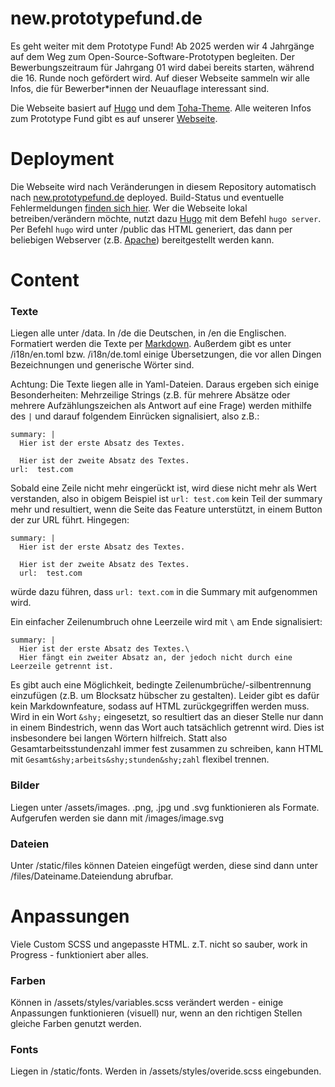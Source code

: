 # new.prototypefund.de

Es geht weiter mit dem Prototype Fund! Ab 2025 werden wir 4 Jahrgänge auf dem Weg zum Open-Source-Software-Prototypen begleiten.
Der Bewerbungszeitraum für Jahrgang 01 wird dabei bereits starten, während die 16. Runde noch gefördert wird. Auf dieser Webseite sammeln wir alle Infos, die für Bewerber\*innen der Neuauflage interessant sind.

Die Webseite basiert auf [Hugo](https://gohugo.io/) und dem [Toha-Theme](https://themes.gohugo.io/themes/toha/).
Alle weiteren Infos zum Prototype Fund gibt es auf unserer [Webseite](https://prototypefund.de).


# Deployment

Die Webseite wird nach Veränderungen in diesem Repository automatisch nach [new.prototypefund.de](https://new.prototypefund.de) deployed. Build-Status und eventuelle Fehlermeldungen [finden sich hier](https://lab.okfn.de/build-status/).
Wer die Webseite lokal betreiben/verändern möchte, nutzt dazu [Hugo](https://gohugo.io/) mit dem Befehl `hugo server`. Per Befehl  `hugo` wird unter /public das HTML generiert, das dann per beliebigen Webserver (z.B. [Apache](https://httpd.apache.org/)) bereitgestellt werden kann.

# Content

### Texte

Liegen alle unter /data. In /de die Deutschen, in /en die Englischen. Formatiert werden die Texte per [Markdown](https://github.com/adam-p/markdown-here/wiki/markdown-cheatsheet).
Außerdem gibt es unter /i18n/en.toml bzw. /i18n/de.toml einige Übersetzungen, die vor allen Dingen Bezeichnungen und generische Wörter sind.

Achtung: Die Texte liegen alle in Yaml-Dateien. Daraus ergeben sich einige Besonderheiten: Mehrzeilige Strings (z.B. für mehrere Absätze oder mehrere Aufzählungszeichen als Antwort auf eine Frage) werden mithilfe des `|` und darauf folgendem Einrücken signalisiert, also z.B.:
```
summary: |
  Hier ist der erste Absatz des Textes.

  Hier ist der zweite Absatz des Textes.
url:  test.com
```

Sobald eine Zeile nicht mehr eingerückt ist, wird diese nicht mehr als Wert verstanden, also in obigem Beispiel ist `url: test.com` kein Teil der summary mehr und resultiert, wenn die Seite das Feature unterstützt, in einem Button der zur URL führt. Hingegen:
```
summary: |
  Hier ist der erste Absatz des Textes.

  Hier ist der zweite Absatz des Textes.
  url:  test.com
```
würde dazu führen, dass `url: text.com` in die Summary mit aufgenommen wird.

Ein einfacher Zeilenumbruch ohne Leerzeile wird  mit `\` am Ende signalisiert:
```
summary: |
  Hier ist der erste Absatz des Textes.\
  Hier fängt ein zweiter Absatz an, der jedoch nicht durch eine Leerzeile getrennt ist.
```

Es gibt auch eine Möglichkeit, bedingte Zeilenumbrüche/-silbentrennung einzufügen (z.B. um Blocksatz hübscher zu gestalten). Leider gibt es dafür kein Markdownfeature, sodass auf HTML zurückgegriffen werden muss. Wird in ein Wort `&shy;` eingesetzt, so resultiert das an dieser Stelle nur dann in einem Bindestrich, wenn das Wort auch tatsächlich getrennt wird. Dies ist insbesondere bei langen Wörtern hilfreich. Statt also Gesamtarbeitsstundenzahl immer fest zusammen zu schreiben, kann HTML mit `Gesamt&shy;arbeits&shy;stunden&shy;zahl` flexibel trennen.

### Bilder

Liegen unter /assets/images. .png, .jpg und .svg funktionieren als Formate.
Aufgerufen werden sie dann mit /images/image.svg

### Dateien

Unter /static/files können Dateien eingefügt werden, diese sind dann unter /files/Dateiname.Dateiendung abrufbar.


# Anpassungen

Viele Custom SCSS und angepasste HTML. z.T. nicht so sauber, work in Progress - funktioniert aber alles.

### Farben

Können in /assets/styles/variables.scss verändert werden - einige Anpassungen funktionieren (visuell) nur, wenn an den richtigen Stellen gleiche Farben genutzt werden.

### Fonts

Liegen in /static/fonts. Werden in /assets/styles/overide.scss eingebunden.
